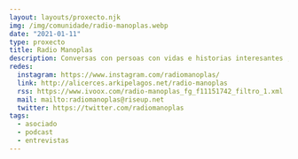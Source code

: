 ```yaml
---
layout: layouts/proxecto.njk
img: /img/comunidade/radio-manoplas.webp
date: "2021-01-11"
type: proxecto
title: Radio Manoplas
description: Conversas con persoas con vidas e historias interesantes ;)
redes:
  instagram: https://www.instagram.com/radiomanoplas/
  link: http://alicerces.arkipelagos.net/radio-manoplas
  rss: https://www.ivoox.com/radio-manoplas_fg_f11151742_filtro_1.xml
  mail: mailto:radiomanoplas@riseup.net
  twitter: https://twitter.com/radiomanoplas
tags:
  - asociado
  - podcast
  - entrevistas
---
```


